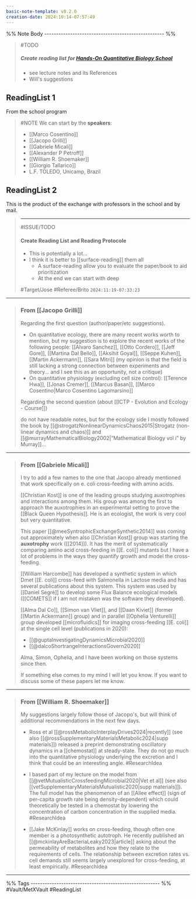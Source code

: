```yaml
---
basic-note-template: v0.2.0
creation-date: 2024:10:14-07:57:49
---
```


%% Note Body --------------------------------------------------- %%


> #TODO 
> ##### Create reading list for [Hands-On Quantitative Biology School](https://indico.ictp.it/event/10517)
> - see lecture notes and its References
> - Will's suggestions

## ReadingList 1

From the school program

> #NOTE
> We can start by the **speakers**:
> - [[Marco Cosentino]]
> - [[Jacopo Grilli]]
> - [[Gabriele Micali]]
> - [[Alexander P Petroff]]
> - [[William R. Shoemaker]]
> - [[Giorgio Tallarico]]
> - L.F. TOLEDO, Unicamp, Brazil

## ReadingList 2

This is the product of the exchange with professors in the school and by mail.

> ***
> #ISSUE/TODO
> 
> #### Create Reading List and Reading Protocole 
> 
>  - This is potentially a lot...
>  - I think it is better to [[surface-reading]] them all
> 	 - A surface-reading allow you to evaluate the paper/book to aid prioritization
> 	 - At the end we can start with deep
> 
> #Target/Jose #Referee/Brito
> `2024:11:19-07:33:23`

***
> ### From [[Jacopo Grilli]]
>
> Regarding the first question (author/paper/etc suggestions).
> 
> -  On quantitative ecology, there are many recent works worth to mention, but my suggestion is to explore the recent works of the following people: [[Alvaro Sanchez]], [[Otto Cordero]], [[Jeff Gore]], [[Martina Dal Bello]], [[Aksihit Goyal]], [[Seppe Kuhen]], [[Martin Ackermann]], [[Sara Mitri]] (my opinion is that the field is still lacking a strong connection between experiments and theory... and I see this as an opportunity, not a critique) 
> - On quantitative physiology (excluding cell size control): [[Terence Hwa]], [[Jonas Cremer]], [[Marcus Basan]], [[Marco Cosentino|Marco Cosentino Lagomarsino]]
>
>
> Regarding the second question (about [[ICTP - Evolution and Ecology - Course]])
> 
> do not have readable notes, but for the ecology side I mostly followed the book by [[@strogatzNonlinearDynamicsChaos2015|Strogatz (non-linear dynamics and chaos)]] and [[@murrayMathematicalBiology2002|“Mathematical Biology vol i” by Murray]]... 
> 

***
> ### From [[Gabriele Micali]]
> 
> I try to add a few names to the one that Jacopo already mentioned that work specifically
> on e. coli cross-feeding with amino acids.
> 
> [[Christian Kost]]  is one of the leading groups studying auxotrophies and interactions among them. His group was among the first to approach the auxotrophies in an experimental setting to prove the [[Black Queen Hypothesis]]. He is an ecologist, the work is very cool but very quantitative.
> 
> This paper [[@meeSyntrophicExchangeSynthetic2014]] was coming out approximately when also [[Christian Kost]] group was starting the **auxotrophy** work ([[2014]]). It has the merit of systematically comparing amino acid cross-feeding in [[E. coli]] mutants but I have a lot of problems in the ways they quantify growth and model the cross-feeding.
> 
> [[William Harcombe]] has developed a synthetic system in which Dmet [[E. coli]] cross-feed with Salmonella in Lactose media and has several publications about this system. This system was used by [[Daniel Segrè]] to develop some Flux Balance ecological models ([[COMETS]] if I am not mistaken was the software they developed).
> 
> 
> [[Alma Dal Co]], [[Simon van Vliet]], and [[Daan Kiviet]] (former [[Martin Ackermann]] group) and in parallel [[Ophelia Venturelli]] group developed [[microfluidics]] for imaging cross-feeding [[E. coli]] at the single cell level (publications in 2020): 
> - [[@guptaInvestigatingDynamicsMicrobial2020]]
> - [[@dalcoShortrangeInteractionsGovern2020]]
> 
> Alma, Simon, Ophelia, and I have been working on those systems since then.
> 
> If something else comes to my mind I will let you know. If you want to discuss some of
> these papers let me know. 

***
> ### From [[William R. Shoemaker]]
> 
> My suggestions largely follow those of Jacopo's, but will think of additional
> recommendations in the next few days.
> 
> 
> - Ross et al [[@rossMetabolicInterplayDrives2024|recently]] (see also [[@rossSupplementaryMaterialsMetabolic2024|supp materials]]) released a preprint demonstrating oscillatory dynamics in a [[chemostat]] at steady-state. They do not go much into the quantitative physiology underlying the excretion and I think that could be an interesting angle. #ResearchIdea 
> 
> - I based part of my lecture on the model from [[@vetMutualisticCrossfeedingMicrobial2020|Vet et al]] (see also [[vetSupplementaryMaterialsMutualistic2020|supp materials]]). The full model has the phenomenon of an [[Allee effect]] (sign of per-capita growth rate being density-dependent) which could theoretically be tested in a chemostat by lowering the concentration of carbon concentration in the supplied media. #ResearchIdea 
> 
> - [[Jake McKinlay]] works on cross-feeding, though often one member is a photosynthetic autotroph. He recently published an [[@mckinlayAreBacteriaLeaky2023|article]] asking about the permeability of metabolites and how they relate to the requirements of cells. The relationship between excretion rates vs. cell demands still seems largely unexplored for cross-feeding, at least empirically. #ResearchIdea 

___

%% Tags ------------------------------------------------------- %%
#Vault/MetXVault 
#ReadingList
